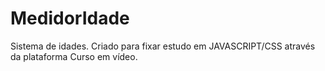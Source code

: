 # MedidorIdade

Sistema de idades. Criado para fixar estudo em JAVASCRIPT/CSS através da plataforma Curso em vídeo.
